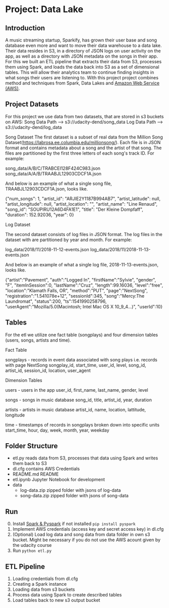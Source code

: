 # Project: Data Lake

## Introduction
A music streaming startup, Sparkify, has grown their user base and song database even more and want to move their data warehouse to a data lake. Their data resides in S3, in a directory of JSON logs on user activity on the app, as well as a directory with JSON metadata on the songs in their app. For this we built an ETL pipeline that extracts their data from S3, processes them using Spark, and loads the data back into S3 as a set of dimensional tables. This will allow their analytics team to continue finding insights in what songs their users are listening to. With this project project combines method and techniques from Spark, Data Lakes and [Amazon Web Service (AWS)](https://aws.amazon.com/de/).

## Project Datasets
For this project we use data from two datasets, that are stored in s3 buckets on AWS:
Song Data Path --> s3://udacity-dend/song_data
Log Data Path --> s3://udacity-dend/log_data

Song Dataset
The first dataset is a subset of real data from the Million Song Dataset(https://labrosa.ee.columbia.edu/millionsong/). Each file is in JSON format and contains metadata about a song and the artist of that song. The files are partitioned by the first three letters of each song's track ID. For example:

song_data/A/B/C/TRABCEI128F424C983.json song_data/A/A/B/TRAABJL12903CDCF1A.json

And below is an example of what a single song file, TRAABJL12903CDCF1A.json, looks like.

{"num_songs": 1, "artist_id": "ARJIE2Y1187B994AB7", "artist_latitude": null, "artist_longitude": null, "artist_location": "", "artist_name": "Line Renaud", "song_id": "SOUPIRU12A6D4FA1E1", "title": "Der Kleine Dompfaff", "duration": 152.92036, "year": 0}

Log Dataset

The second dataset consists of log files in JSON format. The log files in the dataset with are partitioned by year and month. For example:

log_data/2018/11/2018-11-12-events.json log_data/2018/11/2018-11-13-events.json

And below is an example of what a single log file, 2018-11-13-events.json, looks like.

{"artist":"Pavement", "auth":"Logged In", "firstName":"Sylvie", "gender", "F", "itemInSession":0, "lastName":"Cruz", "length":99.16036, "level":"free", "location":"Klamath Falls, OR", "method":"PUT", "page":"NextSong", "registration":"1.541078e+12", "sessionId":345, "song":"Mercy:The Laundromat", "status":200, "ts":1541990258796, "userAgent":"Mozilla/5.0(Macintosh; Intel Mac OS X 10_9_4...)", "userId":10}

## Tables
For the etl we utilize one fact table (songplays) and four dimension tables (users, songs, artists and time).

Fact Table

songplays - records in event data associated with song plays i.e. records with page NextSong songplay_id, start_time, user_id, level, song_id, artist_id, session_id, location, user_agent

Dimension Tables

users - users in the app user_id, first_name, last_name, gender, level

songs - songs in music database song_id, title, artist_id, year, duration

artists - artists in music database artist_id, name, location, lattitude, longitude

time - timestamps of records in songplays broken down into specific units start_time, hour, day, week, month, year, weekday

## Folder Structure
- etl.py reads data from S3, processes that data using Spark and writes them back to S3
- dl.cfg contains AWS Credentials
- README.md README
- etl.ipynb Jupyter Notebook for development
- data
    - log-data.zip zipped folder with jsons of log-data
    - song-data.zip zipped folder with jsons of song-data
    
## Run
0. Install [Spark & Pyspark](https://spark.apache.org/docs/latest/api/python/index.html) if not installed ```pip install pyspark```
1. Implement AWS credentials (access key and secret access key) in dl.cfg
2. (Optional) Load log data and song data from data folder in own s3 bucket.
    Might be necessary if you do not use the AWS acount given by the udacity course
3. Run ```python etl.py```

## ETL Pipeline
1. Loading credentials from dl.cfg
2. Creating a Spark instance
3. Loading data from s3 buckets
4. Process data using Spark to create described tables
5. Load tables back to new s3 output bucket

